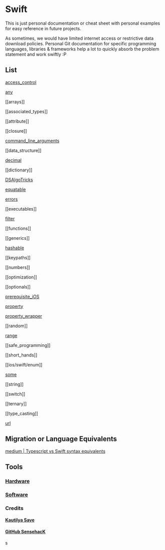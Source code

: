 # Swift

This is just personal documentation or cheat sheet with personal examples for easy reference in future projects.

As sometimes, we would have limited internet access or restrictive data download policies. Personal Git documentation for specific programming languages, libraries & frameworks help a lot to quickly absorb the problem statement and work swiftly :P

## List

[access_control](/ios/swift/access_control.md)

[any](/ios/swift/any.md)

[[arrays]]

[[associated_types]]

[[attribute]]

[[closure]]

[command_line_arguments](/ios/swift/command_line_arguments.md)

[[data_structure]]

[decimal](/ios/swift/decimal.md)

[[dictionary]]

[DSAlgoTricks](/ios/swift/DSAlgoTricks.md)

[equatable](/ios/swift/equatable.md)

[errors](/ios/swift/errors.md)

[[executables]]

[filter](/ios/swift/filter.md)

[[functions]]

[[generics]]

[hashable](/ios/swift/hashable.md)

[[keypaths]]

[[numbers]]

[[optimization]]

[[optionals]]

[prerequisite_iOS](/ios/swift/prerequisite_iOS.md)

[property](/ios/swift/property.md)

[property_wrapper](/ios/swift/property_wrapper.md)

[[random]]

[range](/ios/swift/range.md)

[[safe_programming]]

[[short_hands]]

[[ios/swift/enum]]

[some](/ios/swift/some.md)

[[string]]

[[switch]]

[[ternary]]

[[type_casting]]

[url](/ios/swift/url.md)

## Migration or Language Equivalents

[medium | Typescript vs Swift syntax equivalents](https://medium.com/@yankuan/syntax-comparison-typescript-vs-swift-7c94dfb2f7da)

## Tools

### [Hardware](hardware/README_hardware.md)

### [Software](tools/apps.md)

### Credits

#### [Kautilya Save](https://sensehack.github.io/)

#### [GitHub SensehacK](https://github.com/SensehacK)
s